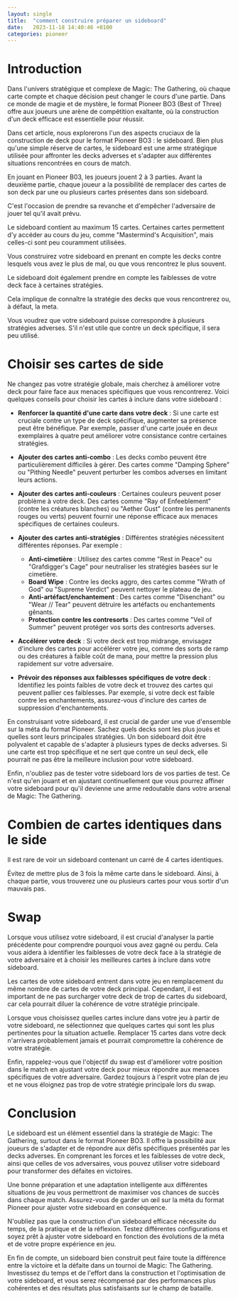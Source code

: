 ```yaml
---
layout: single
title:  "comment construire préparer un sideboard"
date:   2023-11-18 14:40:46 +0100
categories: pioneer
---
```


# Introduction

Dans l'univers stratégique et complexe de Magic: The Gathering, où chaque carte compte et chaque décision peut changer le cours d'une partie. Dans ce monde de magie et de mystère, le format Pioneer BO3 (Best of Three) offre aux joueurs une arène de compétition exaltante, où la construction d'un deck efficace est essentielle pour réussir.

Dans cet article, nous explorerons l'un des aspects cruciaux de la construction de deck pour le format Pioneer BO3 : le sideboard. Bien plus qu'une simple réserve de cartes, le sideboard est une arme stratégique utilisée pour affronter les decks adverses et s'adapter aux différentes situations rencontrées en cours de match.

En jouant en Pioneer B03, les joueurs jouent 2 à 3 parties. Avant la deuxième partie, chaque joueur a la possibilité de remplacer des cartes de son deck par une ou plusieurs cartes présentes dans son sideboard.

C'est l'occasion de prendre sa revanche et d'empêcher l'adversaire de jouer tel qu'il avait prévu.

Le sideboard contient au maximum 15 cartes. Certaines cartes permettent d'y accéder au cours du jeu, comme "Mastermind's Acquisition", mais celles-ci sont peu couramment utilisées.

Vous construirez votre sideboard en prenant en compte les decks contre lesquels vous avez le plus de mal, ou que vous rencontrez le plus souvent.

Le sideboard doit également prendre en compte les faiblesses de votre deck face à certaines stratégies.

Cela implique de connaître la stratégie des decks que vous rencontrerez ou, à défaut, la meta.

Vous voudrez que votre sideboard puisse correspondre à plusieurs stratégies adverses. S'il n'est utile que contre un deck spécifique, il sera peu utilisé.

# Choisir ses cartes de side

Ne changez pas votre stratégie globale, mais cherchez à améliorer votre deck pour faire face aux menaces spécifiques que vous rencontrerez. Voici quelques conseils pour choisir les cartes à inclure dans votre sideboard :

- **Renforcer la quantité d'une carte dans votre deck** : Si une carte est cruciale contre un type de deck spécifique, augmenter sa présence peut être bénéfique. Par exemple, passer d'une carte jouée en deux exemplaires à quatre peut améliorer votre consistance contre certaines stratégies.

- **Ajouter des cartes anti-combo** : Les decks combo peuvent être particulièrement difficiles à gérer. Des cartes comme "Damping Sphere" ou "Pithing Needle" peuvent perturber les combos adverses en limitant leurs actions.

- **Ajouter des cartes anti-couleurs** : Certaines couleurs peuvent poser problème à votre deck. Des cartes comme "Ray of Enfeeblement" (contre les créatures blanches) ou "Aether Gust" (contre les permanents rouges ou verts) peuvent fournir une réponse efficace aux menaces spécifiques de certaines couleurs.

- **Ajouter des cartes anti-stratégies** : Différentes stratégies nécessitent différentes réponses. Par exemple :
  - **Anti-cimetière** : Utilisez des cartes comme "Rest in Peace" ou "Grafdigger's Cage" pour neutraliser les stratégies basées sur le cimetière.
  - **Board Wipe** : Contre les decks aggro, des cartes comme "Wrath of God" ou "Supreme Verdict" peuvent nettoyer le plateau de jeu.
  - **Anti-artéfact/enchantement** : Des cartes comme "Disenchant" ou "Wear // Tear" peuvent détruire les artéfacts ou enchantements gênants.
  - **Protection contre les contresorts** : Des cartes comme "Veil of Summer" peuvent protéger vos sorts des contresorts adverses.

- **Accélérer votre deck** : Si votre deck est trop midrange, envisagez d'inclure des cartes pour accélérer votre jeu, comme des sorts de ramp ou des créatures à faible coût de mana, pour mettre la pression plus rapidement sur votre adversaire.

- **Prévoir des réponses aux faiblesses spécifiques de votre deck** : Identifiez les points faibles de votre deck et trouvez des cartes qui peuvent pallier ces faiblesses. Par exemple, si votre deck est faible contre les enchantements, assurez-vous d'inclure des cartes de suppression d'enchantements.

En construisant votre sideboard, il est crucial de garder une vue d'ensemble sur la méta du format Pioneer. Sachez quels decks sont les plus joués et quelles sont leurs principales stratégies. Un bon sideboard doit être polyvalent et capable de s'adapter à plusieurs types de decks adverses. Si une carte est trop spécifique et ne sert que contre un seul deck, elle pourrait ne pas être la meilleure inclusion pour votre sideboard.

Enfin, n'oubliez pas de tester votre sideboard lors de vos parties de test. Ce n'est qu'en jouant et en ajustant continuellement que vous pourrez affiner votre sideboard pour qu'il devienne une arme redoutable dans votre arsenal de Magic: The Gathering.


# Combien de cartes identiques dans le side

Il est rare de voir un sideboard contenant un carré de 4 cartes identiques.

Évitez de mettre plus de 3 fois la même carte dans le sideboard. Ainsi, à chaque partie, vous trouverez une ou plusieurs cartes pour vous sortir d'un mauvais pas.


# Swap

Lorsque vous utilisez votre sideboard, il est crucial d'analyser la partie précédente pour comprendre pourquoi vous avez gagné ou perdu. Cela vous aidera à identifier les faiblesses de votre deck face à la stratégie de votre adversaire et à choisir les meilleures cartes à inclure dans votre sideboard.

Les cartes de votre sideboard entrent dans votre jeu en remplacement du même nombre de cartes de votre deck principal. Cependant, il est important de ne pas surcharger votre deck de trop de cartes du sideboard, car cela pourrait diluer la cohérence de votre stratégie principale.

Lorsque vous choisissez quelles cartes inclure dans votre jeu à partir de votre sideboard, ne sélectionnez que quelques cartes qui sont les plus pertinentes pour la situation actuelle. Remplacer 15 cartes dans votre deck n'arrivera probablement jamais et pourrait compromettre la cohérence de votre stratégie.

Enfin, rappelez-vous que l'objectif du swap est d'améliorer votre position dans le match en ajustant votre deck pour mieux répondre aux menaces spécifiques de votre adversaire. Gardez toujours à l'esprit votre plan de jeu et ne vous éloignez pas trop de votre stratégie principale lors du swap.


# Conclusion

Le sideboard est un élément essentiel dans la stratégie de Magic: The Gathering, surtout dans le format Pioneer BO3. Il offre la possibilité aux joueurs de s'adapter et de répondre aux défis spécifiques présentés par les decks adverses. En comprenant les forces et les faiblesses de votre deck, ainsi que celles de vos adversaires, vous pouvez utiliser votre sideboard pour transformer des défaites en victoires.

Une bonne préparation et une adaptation intelligente aux différentes situations de jeu vous permettront de maximiser vos chances de succès dans chaque match. Assurez-vous de garder un œil sur la méta du format Pioneer pour ajuster votre sideboard en conséquence.

N'oubliez pas que la construction d'un sideboard efficace nécessite du temps, de la pratique et de la réflexion. Testez différentes configurations et soyez prêt à ajuster votre sideboard en fonction des évolutions de la méta et de votre propre expérience en jeu.

En fin de compte, un sideboard bien construit peut faire toute la différence entre la victoire et la défaite dans un tournoi de Magic: The Gathering. Investissez du temps et de l'effort dans la construction et l'optimisation de votre sideboard, et vous serez récompensé par des performances plus cohérentes et des résultats plus satisfaisants sur le champ de bataille.

